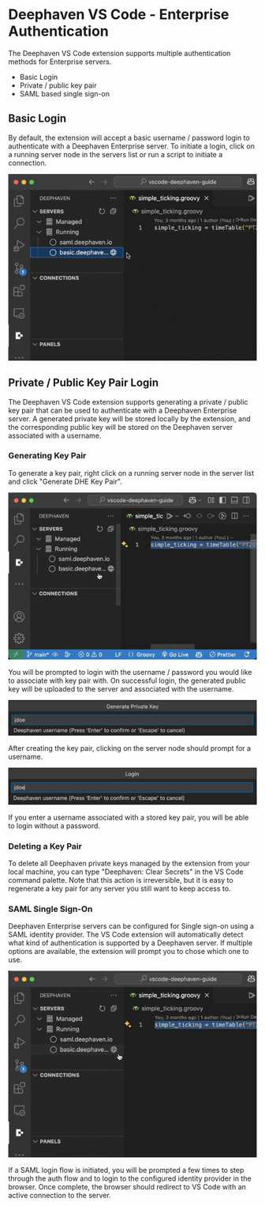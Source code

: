 # Deephaven VS Code - Enterprise Authentication
The Deephaven VS Code extension supports multiple authentication methods for Enterprise servers.
* Basic Login
* Private / public key pair
* SAML based single sign-on

## Basic Login
By default, the extension will accept a basic username / password login to authenticate with a Deephaven Enterprise server. To initiate a login, click on a running server node in the servers list or run a script to initiate a connection.

![Enterprise Basic Auth](assets/dhe-basic-auth.gif)

## Private / Public Key Pair Login
The Deephaven VS Code extension supports generating a private / public key pair that can be used to authenticate with a Deephaven Enterprise server. A generated private key will be stored locally by the extension, and the corresponding public key will be stored on the Deephaven server associated with a username. 

### Generating Key Pair
To generate a key pair, right click on a running server node in the server list and click "Generate DHE Key Pair".

![Generate Enterprise Key Pair](assets/dhe-generate-keypair.gif)

You will be prompted to login with the username / password you would like to associate with key pair with. On successful login, the generated public key will be uploaded to the server and associated with the username.

![Key Pair Username](assets/dhe-keypair-username.png)

After creating the key pair, clicking on the server node should prompt for a username.

![Login Username](assets/login-username.png)

If you enter a username associated with a stored key pair, you will be able to login without a password.

### Deleting a Key Pair
To delete all Deephaven private keys managed by the extension from your local machine, you can type "Deephaven: Clear Secrets" in the VS Code command palette. Note that this action is irreversible, but it is easy to regenerate a key pair for any server you still want to keep access to.

### SAML Single Sign-On
Deephaven Enterprise servers can be configured for Single sign-on using a SAML identity provider. The VS Code extension will automatically detect what kind of authentication is supported by a Deephaven server. If multiple options are available, the extension will prompt you to chose which one to use.

![Enterprise SAML Auth](assets/dhe-saml-auth.gif)

If a SAML login flow is initiated, you will be prompted a few times to step through the auth flow and to login to the configured identity provider in the browser. Once complete, the browser should redirect to VS Code with an active connection to the server.